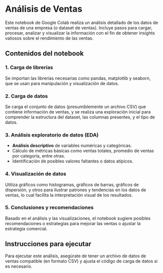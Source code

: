 # Análisis de Ventas

Este notebook de Google Colab realiza un análisis detallado de los datos de ventas de una empresa (o dataset de ventas). Incluye pasos para cargar, procesar, analizar y visualizar la información con el fin de obtener insights valiosos sobre el rendimiento de las ventas.

## Contenidos del notebook

### 1. Carga de librerías
Se importan las librerías necesarias como pandas, matplotlib y seaborn, que se usan para manipulación y visualización de datos.

### 2. Carga de datos
Se carga el conjunto de datos (presumiblemente un archivo CSV) que contiene información de ventas, y se realiza una exploración inicial para comprender la estructura del dataset, las columnas presentes, y el tipo de datos.

### 3. Análisis exploratorio de datos (EDA)
- **Análisis descriptivo** de variables numéricas y categóricas.
- Cálculo de métricas básicas como ventas totales, promedio de ventas por categoría, entre otras.
- Identificación de posibles valores faltantes o datos atípicos.

### 4. Visualización de datos
Utiliza gráficos como histogramas, gráficos de barras, gráficos de dispersión, y otros para ilustrar patrones y tendencias en los datos de ventas, lo cual facilita la interpretación visual de los resultados.

### 5. Conclusiones y recomendaciones
Basado en el análisis y las visualizaciones, el notebook sugiere posibles recomendaciones o estrategias para mejorar las ventas o ajustar la estrategia comercial.

## Instrucciones para ejecutar
Para ejecutar este análisis, asegúrate de tener un archivo de datos de ventas compatible (en formato CSV) y ajusta el código de carga de datos si es necesario.
